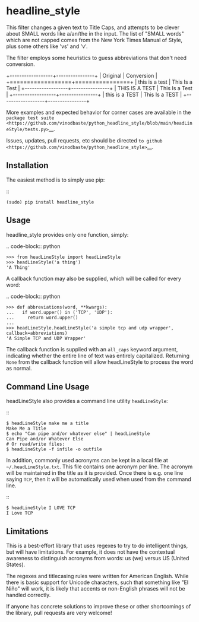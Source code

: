 headline_style
=========

This filter changes a given text to Title Caps, and attempts to be clever
about SMALL words like a/an/the in the input.
The list of "SMALL words" which are not capped comes from the New York
Times Manual of Style, plus some others like 'vs' and 'v'.

The filter employs some heuristics to guess abbreviations that don't need conversion.

+------------------+----------------+
| Original         | Conversion     |
+==================+================+
| this is a test   | This Is a Test |
+------------------+----------------+
| THIS IS A TEST   | This Is a Test |
+------------------+----------------+
| this is a TEST   | This Is a TEST |
+------------------+----------------+

More examples and expected behavior for corner cases are available in the
`package test suite <https://github.com/vinodbaste/python_headline_style/blob/main/headLineStyle/tests.py>`__.

Issues, updates, pull requests, etc should be directed
`to github <https://github.com/vinodbaste/python_headline_style>`__.


Installation
------------

The easiest method is to simply use pip:

::

    (sudo) pip install headline_style


Usage
-----

headline_style provides only one function, simply:

.. code-block:: python

    >>> from headLineStyle import headLineStyle
    >>> headLineStyle('a thing')
    'A Thing'

A callback function may also be supplied, which will be called for every word:

.. code-block:: python

    >>> def abbreviations(word, **kwargs):
    ...   if word.upper() in ('TCP', 'UDP'):
    ...     return word.upper()
    ...
    >>> headLineStyle.headLineStyle('a simple tcp and udp wrapper', callback=abbreviations)
    'A Simple TCP and UDP Wrapper'

The callback function is supplied with an ``all_caps`` keyword argument, indicating
whether the entire line of text was entirely capitalized. Returning ``None`` from
the callback function will allow headLineStyle to process the word as normal.


Command Line Usage
------------------

headLineStyle also provides a command line utility ``headLineStyle``:

::

    $ headLineStyle make me a title
    Make Me a Title
    $ echo "Can pipe and/or whatever else" | headLineStyle
    Can Pipe and/or Whatever Else
    # Or read/write files:
    $ headLineStyle -f infile -o outfile

In addition, commonly used acronyms can be kept in a local file
at `~/.headLineStyle.txt`. This file contains one acronym per line.
The acronym will be maintained in the title as it is provided.
Once there is e.g. one line saying `TCP`, then it will be automatically
used when used from the command line.

::

    $ headLineStyle I LOVE TCP
    I Love TCP


Limitations
-----------

This is a best-effort library that uses regexes to try to do intelligent
things, but will have limitations. For example, it does not have the contextual
awareness to distinguish acronyms from words: us (we) versus US (United States).

The regexes and titlecasing rules were written for American English. While
there is basic support for Unicode characters, such that something like
"El Niño" will work, it is likely that accents or non-English phrases will
not be handled correctly.

If anyone has concrete solutions to improve these or other shortcomings of the
library, pull requests are very welcome!
